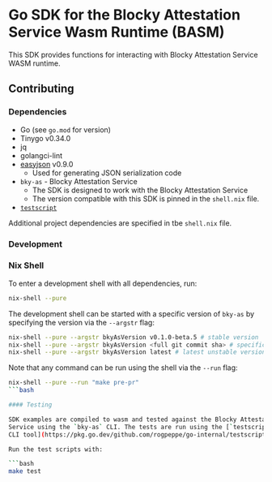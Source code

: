 # Go SDK for the Blocky Attestation Service Wasm Runtime (BASM)

This SDK provides functions for interacting with Blocky Attestation Service
WASM runtime.

## Contributing

### Dependencies

- Go (see `go.mod` for version)
- Tinygo v0.34.0
- jq
- golangci-lint
- [easyjson](https://github.com/mailru/easyjson) v0.9.0
    - Used for generating JSON serialization code
- `bky-as` - Blocky Attestation Service
    - The SDK is designed to work with the Blocky Attestation Service
    - The version compatible with this SDK is pinned in the `shell.nix` file.
- [`testscript`](https://pkg.go.dev/github.com/rogpeppe/go-internal/testscript)

Additional project dependencies are specified in tbe `shell.nix` file.

### Development

### Nix Shell

To enter a development shell with all dependencies, run:

```bash
nix-shell --pure
```

The development shell can be started with a specific version of `bky-as` by
specifying the version via the `--argstr` flag:

```bash
nix-shell --pure --argstr bkyAsVersion v0.1.0-beta.5 # stable version
nix-shell --pure --argstr bkyAsVersion <full git commit sha> # specific unstable version
nix-shell --pure --argstr bkyAsVersion latest # latest unstable version
```

Note that any command can be run using the shell via the `--run` flag:

```bash
nix-shell --pure --run "make pre-pr"
```bash

#### Testing

SDK examples are compiled to wasm and tested against the Blocky Attestation
Service using the `bky-as` CLI. The tests are run using the [`testscript`
CLI tool](https://pkg.go.dev/github.com/rogpeppe/go-internal/testscript).

Run the test scripts with:

```bash
make test
```
